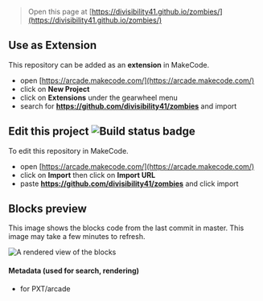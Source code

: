  


> Open this page at [https://divisibility41.github.io/zombies/](https://divisibility41.github.io/zombies/)

## Use as Extension

This repository can be added as an **extension** in MakeCode.

* open [https://arcade.makecode.com/](https://arcade.makecode.com/)
* click on **New Project**
* click on **Extensions** under the gearwheel menu
* search for **https://github.com/divisibility41/zombies** and import

## Edit this project ![Build status badge](https://github.com/divisibility41/zombies/workflows/MakeCode/badge.svg)

To edit this repository in MakeCode.

* open [https://arcade.makecode.com/](https://arcade.makecode.com/)
* click on **Import** then click on **Import URL**
* paste **https://github.com/divisibility41/zombies** and click import

## Blocks preview

This image shows the blocks code from the last commit in master.
This image may take a few minutes to refresh.

![A rendered view of the blocks](https://github.com/divisibility41/zombies/raw/master/.github/makecode/blocks.png)

#### Metadata (used for search, rendering)

* for PXT/arcade
<script src="https://makecode.com/gh-pages-embed.js"></script><script>makeCodeRender("{{ site.makecode.home_url }}", "{{ site.github.owner_name }}/{{ site.github.repository_name }}");</script>
